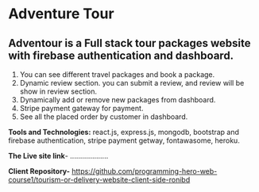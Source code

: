 # Adventure Tour

## Adventour is a Full stack tour packages website with firebase authentication and dashboard.

1. You can see different travel packages and book a package.
2. Dynamic review section. you can submit a review, and review will be show in review section.
3. Dynamically add or remove new packages from dashboard.
4. Stripe payment gateway for payment.
5. See all the placed order by customer in dashboard.

**Tools and Technologies:** react.js, express.js, mongodb, bootstrap and firebase authentication,
stripe payment getway, fontawasome, heroku.

**The Live site link**- ...................

**Client Repository-** https://github.com/programming-hero-web-course1/tourism-or-delivery-website-client-side-ronibd
